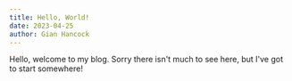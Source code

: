 ```yaml
---
title: Hello, World!
date: 2023-04-25
author: Gian Hancock
---
```


Hello, welcome to my blog. Sorry there isn't much to see here, but I've got to start somewhere!